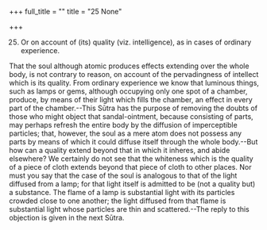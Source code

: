 +++
full_title = ""
title = "25 None"

+++


25. Or on account of (its) quality (viz. intelligence), as in cases of ordinary experience.

That the soul although atomic produces effects extending over the whole body, is not contrary to reason, on account of the pervadingness of intellect which is its quality. From ordinary experience we know that luminous things, such as lamps or gems, although occupying only one spot of a chamber, produce, by means of their light which fills the chamber, an effect in every part of the chamber.--This Sūtra has the purpose of removing the doubts of those who might object that sandal-ointment, because consisting of parts, may perhaps refresh the entire body by the diffusion of imperceptible particles; that, however, the soul as a mere atom does not possess any parts by means of which it could diffuse itself through the whole body.--But how can a quality extend beyond that in which it inheres, and abide elsewhere? We certainly do not see that the whiteness which is the quality of a piece of cloth extends beyond that piece of cloth to other places. Nor must you say that the case of the soul is analogous to that of the light diffused from a lamp; for that light itself is admitted to be (not a quality but) a substance. The flame of a lamp is substantial light with its particles crowded close to one another; the light diffused from that flame is substantial light whose particles are thin and scattered.--The reply to this objection is given in the next Sūtra.

